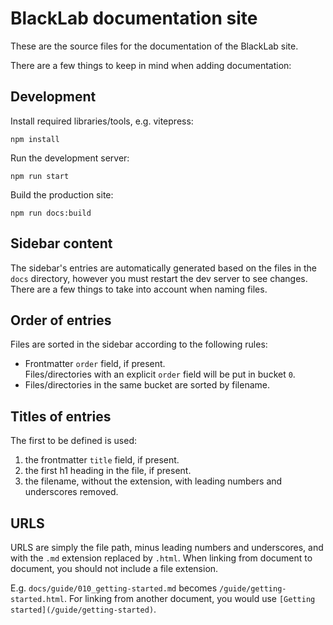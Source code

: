 # BlackLab documentation site

These are the source files for the documentation of the BlackLab site.

There are a few things to keep in mind when adding documentation:

## Development

Install required libraries/tools, e.g. vitepress:

    npm install

Run the development server:

    npm run start

Build the production site:

    npm run docs:build

## Sidebar content 

The sidebar's entries are automatically generated based on the files in the `docs` directory, however you must restart the dev server to see changes.
There are a few things to take into account when naming files.

## Order of entries

Files are sorted in the sidebar according to the following rules:
- Frontmatter `order` field, if present.  
  Files/directories with an explicit `order` field will be put in bucket `0`.
- Files/directories in the same bucket are sorted by filename.

## Titles of entries
The first to be defined is used:
1. the frontmatter `title` field, if present.  
2. the first h1 heading in the file, if present.
3. the filename, without the extension, with leading numbers and underscores removed.

## URLS

URLS are simply the file path, minus leading numbers and underscores, and with the `.md` extension replaced by `.html`. When linking from document to document, you should not include a file extension.

E.g. `docs/guide/010_getting-started.md` becomes `/guide/getting-started.html`. For linking from another document, you would use `[Getting started](/guide/getting-started)`.
